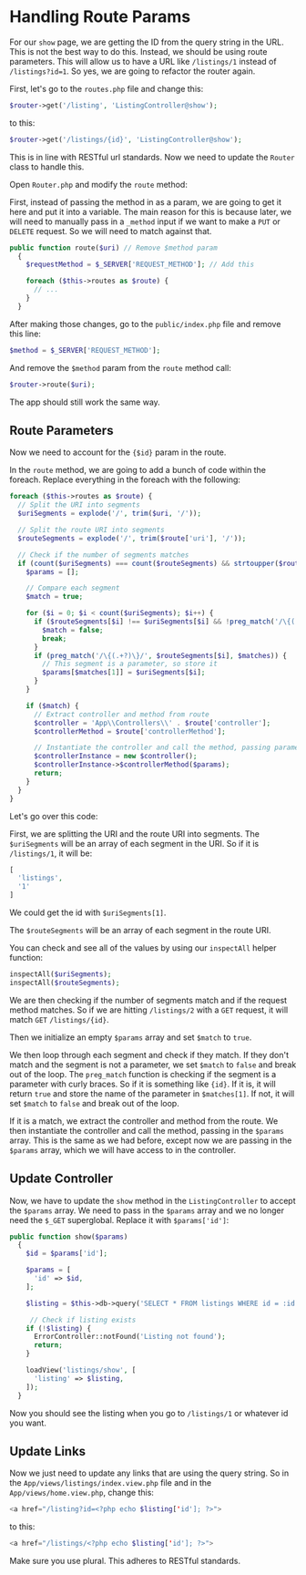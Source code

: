 # Handling Route Params

For our `show` page, we are getting the ID from the query string in the URL. This is not the best way to do this. Instead, we should be using route parameters. This will allow us to have a URL like `/listings/1` instead of `/listings?id=1`. So yes, we are going to refactor the router again.

First, let's go to the `routes.php` file and change this:

```php
$router->get('/listing', 'ListingController@show');
```

to this:

```php
$router->get('/listings/{id}', 'ListingController@show');
```

This is in line with RESTful url standards. Now we need to update the `Router` class to handle this.

Open `Router.php` and modify the `route` method:

First, instead of passing the method in as a param, we are going to get it here and put it into a variable. The main reason for this is because later, we will need to manually pass in a `_method` input if we want to make a `PUT` or `DELETE` request. So we will need to match against that.

```php
public function route($uri) // Remove $method param
  {
    $requestMethod = $_SERVER['REQUEST_METHOD']; // Add this

    foreach ($this->routes as $route) {
      // ...
    }
  }
```

After making those changes, go to the `public/index.php` file and remove this line:

```php
$method = $_SERVER['REQUEST_METHOD'];
```

And remove the `$method` param from the `route` method call:

```php
$router->route($uri);
```

The app should still work the same way.

## Route Parameters

Now we need to account for the `{$id}` param in the route.

In the `route` method, we are going to add a bunch of code within the foreach. Replace everything in the foreach with the following:

```php
foreach ($this->routes as $route) {
  // Split the URI into segments
  $uriSegments = explode('/', trim($uri, '/'));

  // Split the route URI into segments
  $routeSegments = explode('/', trim($route['uri'], '/'));

  // Check if the number of segments matches
  if (count($uriSegments) === count($routeSegments) && strtoupper($route['method']) === $requestMethod) {
    $params = [];

    // Compare each segment
    $match = true;

    for ($i = 0; $i < count($uriSegments); $i++) {
      if ($routeSegments[$i] !== $uriSegments[$i] && !preg_match('/\{(.+?)\}/', $routeSegments[$i])) {
        $match = false;
        break;
      }
      if (preg_match('/\{(.+?)\}/', $routeSegments[$i], $matches)) {
        // This segment is a parameter, so store it
        $params[$matches[1]] = $uriSegments[$i];
      }
    }

    if ($match) {
      // Extract controller and method from route
      $controller = 'App\\Controllers\\' . $route['controller'];
      $controllerMethod = $route['controllerMethod'];

      // Instantiate the controller and call the method, passing parameters
      $controllerInstance = new $controller();
      $controllerInstance->$controllerMethod($params);
      return;
    }
  }
}
```

Let's go over this code:

First, we are splitting the URI and the route URI into segments. The `$uriSegments` will be an array of each segment in the URI. So if it is `/listings/1`, it will be:

```php
[
  'listings',
  '1'
]
```

We could get the id with `$uriSegments[1]`.

The `$routeSegments` will be an array of each segment in the route URI.

You can check and see all of the values by using our `inspectAll` helper function:

```php
inspectAll($uriSegments);
inspectAll($routeSegments);
```

We are then checking if the number of segments match and if the request method matches. So if we are hitting `/listings/2` with a `GET` request, it will match `GET` `/listings/{id}`.

Then we initialize an empty `$params` array and set `$match` to `true`.

We then loop through each segment and check if they match. If they don't match and the segment is not a parameter, we set `$match` to `false` and break out of the loop. The `preg_match` function is checking if the segment is a parameter with curly braces. So if it is something like `{id}`. If it is, it will return `true` and store the name of the parameter in `$matches[1]`. If not, it will set `$match` to `false` and break out of the loop.

If it is a match, we extract the controller and method from the route. We then instantiate the controller and call the method, passing in the `$params` array. This is the same as we had before, except now we are passing in the `$params` array, which we will have access to in the controller.

## Update Controller

Now, we have to update the `show` method in the `ListingController` to accept the `$params` array. We need to pass in the `$params` array and we no longer need the `$_GET` superglobal. Replace it with `$params['id']`:

```php
public function show($params)
  {
    $id = $params['id'];

    $params = [
      'id' => $id,
    ];

    $listing = $this->db->query('SELECT * FROM listings WHERE id = :id', $params)->fetch();

     // Check if listing exists
    if (!$listing) {
      ErrorController::notFound('Listing not found');
      return;
    }

    loadView('listings/show', [
      'listing' => $listing,
    ]);
  }
```

Now you should see the listing when you go to `/listings/1` or whatever id you want.

## Update Links

Now we just need to update any links that are using the query string. So in the `App/views/listings/index.view.php` file and in the `App/views/home.view.php`, change this:

```php
<a href="/listing?id=<?php echo $listing['id']; ?>">
```

to this:

```php
<a href="/listings/<?php echo $listing['id']; ?>">
```

Make sure you use plural. This adheres to RESTful standards.
